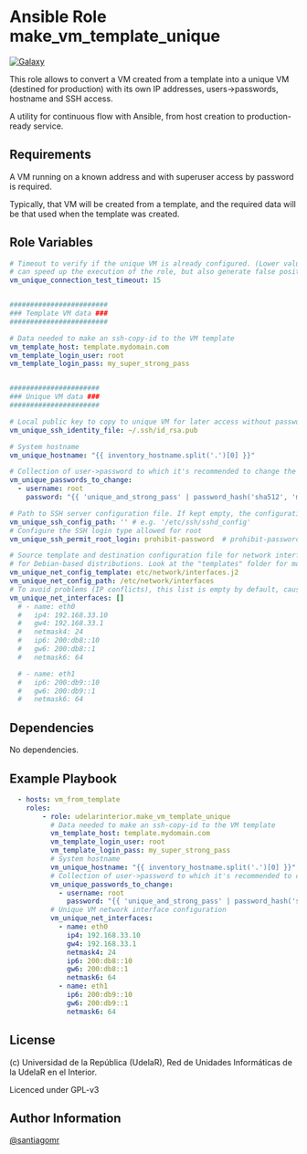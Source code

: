 Ansible Role make_vm_template_unique
=========

[![Galaxy](https://img.shields.io/badge/galaxy-UdelaRInterior.make__vm__template__unique-blue.svg)](https://galaxy.ansible.com/udelarinterior/make_vm_template_unique)

This role allows to convert a VM created from a template into a unique VM (destined for production) with its own IP addresses, users->passwords, hostname and SSH access.

A utility for continuous flow with Ansible, from host creation to production-ready service.


Requirements
------------

A VM running on a known address and with superuser access by password is required.

Typically, that VM will be created from a template, and the required data will be that used when the template was created.

Role Variables
--------------

```yaml
# Timeout to verify if the unique VM is already configured. (Lower values
# can speed up the execution of the role, but also generate false positives)
vm_unique_connection_test_timeout: 15


########################
### Template VM data ###
########################

# Data needed to make an ssh-copy-id to the VM template
vm_template_host: template.mydomain.com
vm_template_login_user: root
vm_template_login_pass: my_super_strong_pass


######################
### Unique VM data ###
######################

# Local public key to copy to unique VM for later access without password
vm_unique_ssh_identity_file: ~/.ssh/id_rsa.pub

# System hostname
vm_unique_hostname: "{{ inventory_hostname.split('.')[0] }}"

# Collection of user->password to which it's recommended to change the default password for security
vm_unique_passwords_to_change:
  - username: root
    password: "{{ 'unique_and_strong_pass' | password_hash('sha512', 'my_custom_salt') }}"

# Path to SSH server configuration file. If kept empty, the configuration task will be skipped
vm_unique_ssh_config_path: '' # e.g. '/etc/ssh/sshd_config'
# Configure the SSH login type allowed for root
vm_unique_ssh_permit_root_login: prohibit-password  # prohibit-password - no - yes

# Source template and destination configuration file for network interfaces. Typical example
# for Debian-based distributions. Look at the "templates" folder for more examples.
vm_unique_net_config_template: etc/network/interfaces.j2
vm_unique_net_config_path: /etc/network/interfaces
# To avoid problems (IP conflicts), this list is empty by default, causing the related task to be skipped
vm_unique_net_interfaces: []
  # - name: eth0
  #   ip4: 192.168.33.10
  #   gw4: 192.168.33.1
  #   netmask4: 24
  #   ip6: 200:db8::10
  #   gw6: 200:db8::1
  #   netmask6: 64

  # - name: eth1
  #   ip6: 200:db9::10
  #   gw6: 200:db9::1
  #   netmask6: 64
```

Dependencies
------------

No dependencies.

Example Playbook
----------------

```yaml
  - hosts: vm_from_template
    roles:
        - role: udelarinterior.make_vm_template_unique
          # Data needed to make an ssh-copy-id to the VM template
          vm_template_host: template.mydomain.com
          vm_template_login_user: root
          vm_template_login_pass: my_super_strong_pass
          # System hostname
          vm_unique_hostname: "{{ inventory_hostname.split('.')[0] }}"
          # Collection of user->password to which it's recommended to change the default password for security
          vm_unique_passwords_to_change:
            - username: root
              password: "{{ 'unique_and_strong_pass' | password_hash('sha512', 'my_custom_salt') }}"
          # Unique VM network interface configuration
          vm_unique_net_interfaces:
            - name: eth0
              ip4: 192.168.33.10
              gw4: 192.168.33.1
              netmask4: 24
              ip6: 200:db8::10
              gw6: 200:db8::1
              netmask6: 64
            - name: eth1
              ip6: 200:db9::10
              gw6: 200:db9::1
              netmask6: 64
```

License
-------

(c) Universidad de la República (UdelaR), Red de Unidades Informáticas de la UdelaR en el Interior.

Licenced under GPL-v3

Author Information
------------------

[@santiagomr](https://github.com/santiagomr)
